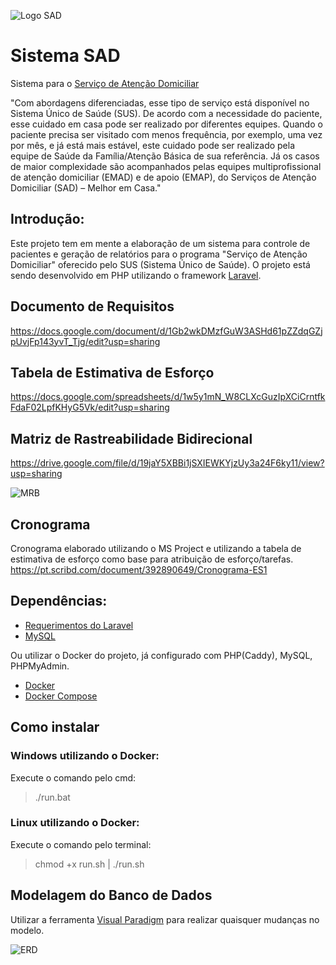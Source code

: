 ![Logo SAD](https://i.imgur.com/6bDlrWe.png)

# Sistema SAD
Sistema para o [Serviço de Atenção Domiciliar](http://portalms.saude.gov.br/acoes-e-programas/melhor-em-casa-servico-de-atencao-domiciliar/atencao-domiciliar)

"Com abordagens diferenciadas, esse tipo de serviço está disponível no Sistema Único de Saúde (SUS). De acordo com a necessidade do paciente, esse cuidado em casa pode ser realizado por diferentes equipes. Quando o paciente precisa ser visitado com menos frequência, por exemplo, uma vez por mês, e já está mais estável, este cuidado pode ser realizado pela equipe de Saúde da Família/Atenção Básica de sua referência. Já os casos de maior complexidade são acompanhados pelas equipes multiprofissional de atenção domiciliar (EMAD) e de apoio (EMAP), do Serviços de Atenção Domiciliar (SAD) – Melhor em Casa."

## Introdução:

Este projeto tem em mente a elaboração de um sistema para controle de pacientes e geração de relatórios para o programa "Serviço de Atenção Domiciliar" oferecido pelo SUS (Sistema Único de Saúde). O projeto está sendo desenvolvido em PHP utilizando o framework [Laravel](https://laravel.com/).

## Documento de Requisitos
https://docs.google.com/document/d/1Gb2wkDMzfGuW3ASHd61pZZdqGZjpUvjFp143yvT_Tjg/edit?usp=sharing

## Tabela de Estimativa de Esforço  
https://docs.google.com/spreadsheets/d/1w5y1mN_W8CLXcGuzIpXCiCrntfkFdaF02LpfKHyG5Vk/edit?usp=sharing

## Matriz de Rastreabilidade Bidirecional
https://drive.google.com/file/d/19jaY5XBBi1jSXIEWKYjzUy3a24F6ky11/view?usp=sharing

![MRB](https://i.imgur.com/R6iMzOB.png)

## Cronograma
Cronograma elaborado utilizando o MS Project e utilizando a tabela de estimativa de esforço como base para atribuição de esforço/tarefas.
https://pt.scribd.com/document/392890649/Cronograma-ES1

## Dependências:
- [Requerimentos do Laravel](https://laravel.com/docs/5.7#server-requirements)
- [MySQL](https://www.mysql.com/)

Ou utilizar o Docker do projeto, já configurado com PHP(Caddy), MySQL, PHPMyAdmin.
- [Docker](https://docs.docker.com/get-started/)
- [Docker Compose](https://docs.docker.com/compose/)

## Como instalar

### Windows utilizando o Docker: 
Execute o comando pelo cmd:

>./run.bat

### Linux utilizando o Docker:
Execute o comando pelo terminal:

>chmod +x run.sh | ./run.sh

## Modelagem do Banco de Dados

Utilizar a ferramenta [Visual Paradigm](https://www.visual-paradigm.com/download/community.jsp) para realizar quaisquer mudanças no modelo.

![ERD](https://i.imgur.com/mWLVSmz.jpg)
